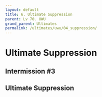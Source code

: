 ```yaml
---
layout: default
title: 6. Ultimate Suppression
parent: Lv 70. UWU
grand_parent: Ultimates
permalink: /ultimates/uwu/04_suppression/
---
```


# Ultimate Suppression

## Intermission #3

## Ultimate Suppression
